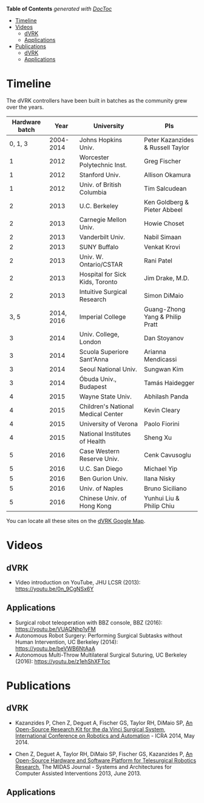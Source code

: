 <!-- START doctoc generated TOC please keep comment here to allow auto update -->
<!-- DON'T EDIT THIS SECTION, INSTEAD RE-RUN doctoc TO UPDATE -->
**Table of Contents**  *generated with [DocToc](https://github.com/thlorenz/doctoc)*

- [Timeline](#timeline)
- [Videos](#videos)
  - [dVRK](#dvrk)
  - [Applications](#applications)
- [Publications](#publications)
  - [dVRK](#dvrk-1)
  - [Applications](#applications-1)

<!-- END doctoc generated TOC please keep comment here to allow auto update -->

# Timeline

The dVRK controllers have been built in batches as the community grew over the years.

| Hardware batch | Year | University | PIs |
| -------------- | ---- | ---------- | ------|
| 0, 1, 3 | 2004-2014 | Johns Hopkins Univ. | Peter Kazanzides  & Russell Taylor |
| 1 | 2012 | Worcester Polytechnic Inst. | Greg Fischer |
| 1 | 2012 | Stanford Univ. | Allison Okamura |
| 1 | 2012 | Univ. of British Columbia | Tim Salcudean |
| 2 | 2013 | U.C. Berkeley | Ken Goldberg & Pieter Abbeel |
| 2 | 2013 | Carnegie Mellon Univ. | Howie Choset |
| 2 | 2013 | Vanderbilt Univ. | Nabil Simaan |
| 2 | 2013 | SUNY Buffalo | Venkat Krovi |
| 2 | 2013 | Univ. W. Ontario/CSTAR | Rani Patel |
| 2 | 2013 | Hospital for Sick Kids, Toronto | Jim Drake, M.D. |
| 2 | 2013 | Intuitive Surgical Research | Simon DiMaio |
| 3, 5 | 2014, 2016 | Imperial College | Guang-Zhong Yang & Philip Pratt |
| 3 | 2014 | Univ. College, London | Dan Stoyanov |
| 3 | 2014 | Scuola Superiore Sant'Anna | Arianna Mendicassi |
| 3 | 2014 | Seoul National Univ. | Sungwan Kim |
| 3 | 2014 | Óbuda Univ., Budapest | Tamás Haidegger |
| 4 | 2015 | Wayne State Univ. | Abhilash Panda |
| 4 | 2015 | Children's National Medical Center | Kevin Cleary |
| 4 | 2015 | University of Verona | Paolo Fiorini |
| 4 | 2015 | National Institutes of Health | Sheng Xu |
| 5 | 2016 | Case Western Reserve Univ. | Cenk Cavusoglu |
| 5 | 2016 | U.C. San Diego | Michael Yip |
| 5 | 2016 | Ben Gurion Univ. | Ilana Nisky |
| 5 | 2016 | Univ. of Naples | Bruno Siciliano |
| 5 | 2016 | Chinese Univ. of Hong Kong | Yunhui Liu & Philip Chiu |

You can locate all these sites on the [dVRK Google Map](https://mapsengine.google.com/map/embed?mid=z14AfgTT1a9w.ktOc3SMAsVF4).

# Videos

## dVRK

* Video introduction on YouTube, JHU LCSR (2013): https://youtu.be/0n_9CgNSx6Y

## Applications

* Surgical robot teleoperation with BBZ console, BBZ (2016): https://youtu.be/VUAQNhp1yFM
* Autonomous Robot Surgery: Performing Surgical Subtasks without Human Intervention, UC Berkeley (2014): https://youtu.be/beVWB6NtAaA
* Autonomous Multi-Throw Multilateral Surgical Suturing, UC Berkeley (2016): https://youtu.be/z1ehShXFToc

# Publications

## dVRK

* Kazanzides P, Chen Z, Deguet A, Fischer GS, Taylor RH, DiMaio SP, [An Open-Source Research Kit for the da Vinci Surgical System, International Conference on Robotics and Automation](/jhu-dvrk/sawIntuitiveResearchKit/wiki/kazanzides-chen-etal-icra-2014.pdf) - ICRA 2014, May 2014.

* Chen Z, Deguet A, Taylor RH, DiMaio SP, Fischer GS, Kazanzides P, [An Open-Source Hardware and Software Platform for Telesurgical Robotics Research](/jhu-dvrk/sawIntuitiveResearchKit/wiki/chen-deguet-etal-miccai-2013.pdf), The MIDAS Journal - Systems and Architectures for Computer Assisted Interventions 2013, June 2013.

## Applications